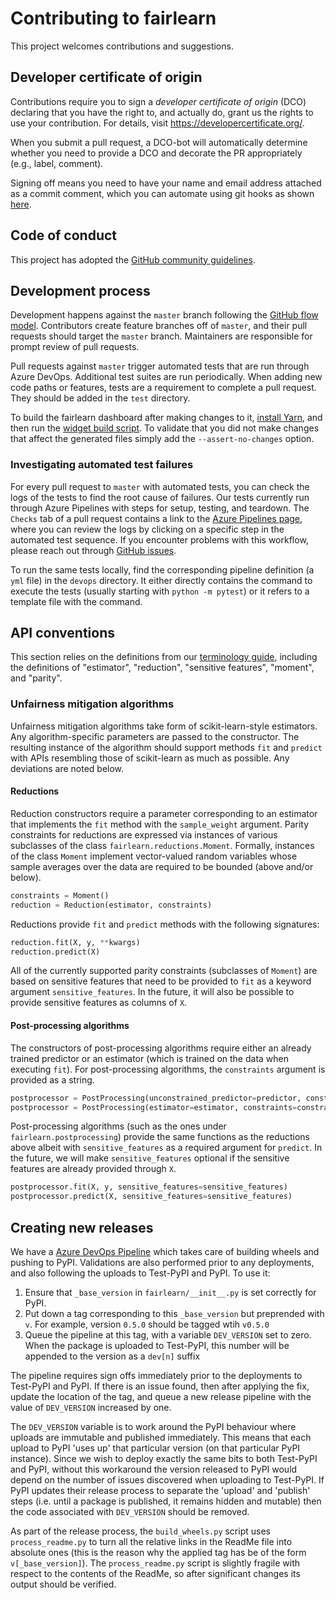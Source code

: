 # Contributing to fairlearn

This project welcomes contributions and suggestions.

## Developer certificate of origin

Contributions require you to sign a _developer certificate of origin_ (DCO)
declaring that you have the right to, and actually do, grant us the rights to
use your contribution. For details, visit https://developercertificate.org/.

When you submit a pull request, a DCO-bot will automatically determine whether
you need to provide a DCO and decorate the PR appropriately (e.g., label,
comment).

Signing off means you need to have your name and email address attached as a
commit comment, which you can automate using git hooks as shown
[here](https://stackoverflow.com/questions/15015894/git-add-signed-off-by-line-using-format-signoff-not-working/46536244#46536244).

## Code of conduct

This project has adopted the [GitHub community
guidelines](https://help.github.com/en/github/site-policy/github-community-guidelines).

## Development process

Development happens against the `master` branch following the [GitHub flow
model](https://guides.github.com/introduction/flow/). Contributors create
feature branches off of `master`, and their pull requests should target the
`master` branch. Maintainers are responsible for prompt review of pull
requests.

Pull requests against `master` trigger automated tests that are run through
Azure DevOps. Additional test suites are run periodically. When adding new code
paths or features, tests are a requirement to complete a pull request. They
should be added in the `test` directory.

To build the fairlearn dashboard after making changes to it, [install
Yarn](https://yarnpkg.com/lang/en/docs/install), and then run the [widget build
script](scripts/build_widget.py). To validate that you did not make changes
that affect the generated files simply add the `--assert-no-changes` option.

### Investigating automated test failures

For every pull request to `master` with automated tests, you can check the logs
of the tests to find the root cause of failures. Our tests currently run
through Azure Pipelines with steps for setup, testing, and teardown. The
`Checks` tab of a pull request contains a link to the [Azure Pipelines
page](dev.azure.com/responsibleai/fairlearn/_build/results), where you can
review the logs by clicking on a specific step in the automated test sequence.
If you encounter problems with this workflow, please reach out through [GitHub
issues](https://github.com/fairlearn/fairlearn/issues).

To run the same tests locally, find the corresponding pipeline definition (a
`yml` file) in the `devops` directory. It either directly contains the command
to execute the tests (usually starting with `python -m pytest`) or it refers to
a template file with the command.

## API conventions

This section relies on the definitions from our [terminology
guide](TERMINOLOGY.md), including the definitions of "estimator", "reduction",
"sensitive features", "moment", and "parity".

### Unfairness mitigation algorithms

Unfairness mitigation algorithms take form of scikit-learn-style estimators.
Any algorithm-specific parameters are passed to the constructor. The resulting
instance of the algorithm should support methods `fit` and `predict` with APIs
resembling those of scikit-learn as much as possible. Any deviations are noted
below.

#### Reductions

Reduction constructors require a parameter corresponding to an estimator that
implements the `fit` method with the `sample_weight` argument. Parity
constraints for reductions are expressed via instances of various subclasses of
the class `fairlearn.reductions.Moment`. Formally, instances of the class
`Moment` implement vector-valued random variables whose sample averages over
the data are required to be bounded (above and/or below).

```python
constraints = Moment()
reduction = Reduction(estimator, constraints)
```

Reductions provide `fit` and `predict` methods with the following signatures:

```python
reduction.fit(X, y, **kwargs)
reduction.predict(X)
```

All of the currently supported parity constraints (subclasses of `Moment`) are
based on sensitive features that need to be provided to `fit` as a keyword
argument `sensitive_features`. In the future, it will also be possible to
provide sensitive features as columns of `X`.

#### Post-processing algorithms

The constructors of post-processing algorithms require either an already
trained predictor or an estimator (which is trained on the data when executing
`fit`). For post-processing algorithms, the `constraints` argument is provided
as a string.

```python
postprocessor = PostProcessing(unconstrained_predictor=predictor, constraints=constraints)
postprocessor = PostProcessing(estimator=estimator, constraints=constraints)
```

Post-processing algorithms (such as the ones under `fairlearn.postprocessing`)
provide the same functions as the reductions above albeit with
`sensitive_features` as a required argument for `predict`. In the future, we
will make `sensitive_features` optional if the sensitive features are already
provided through `X`.

```python
postprocessor.fit(X, y, sensitive_features=sensitive_features)
postprocessor.predict(X, sensitive_features=sensitive_features)
```

## Creating new releases

We have a [Azure DevOps Pipeline](https://dev.azure.com/responsibleai/fairlearn/_build?definitionId=48&_a=summary) which takes care of building wheels and pushing to PyPI. Validations are also performed prior to any deployments, and also following the uploads to Test-PyPI and PyPI. To use it:
1. Ensure that `_base_version` in `fairlearn/__init__.py` is set correctly for PyPI.
1. Put down a tag corresponding to this `_base_version` but preprended with `v`. For example, version `0.5.0` should be tagged wtih `v0.5.0`
1. Queue the pipeline at this tag, with a variable `DEV_VERSION` set to zero. When the package is uploaded to Test-PyPI, this number will be appended to the version as a `dev[n]` suffix

The pipeline requires sign offs immediately prior to the deployments to Test-PyPI and PyPI. If there is an issue found, then after applying the fix, update the location of the tag, and queue a new release pipeline with the value of `DEV_VERSION` increased by one.

The `DEV_VERSION` variable is to work around the PyPI behaviour where uploads are immutable and published immediately. This means that each upload to PyPI 'uses up' that particular version (on that particular PyPI instance). Since we wish to deploy exactly the same bits to both Test-PyPI and PyPI, without this workaround the version released to PyPI would depend on the number of issues discovered when uploading to Test-PyPI. If PyPI updates their release process to separate the 'upload' and 'publish' steps (i.e. until a package is published, it remains hidden and mutable) then the code associated with `DEV_VERSION` should be removed.

As part of the release process, the `build_wheels.py` script uses `process_readme.py` to turn all the relative links in the ReadMe file into absolute ones (this is the reason why the applied tag has be of the form `v[_base_version]`). The `process_readme.py` script is slightly fragile with respect to the contents of the ReadMe, so after significant changes its output should be verified.